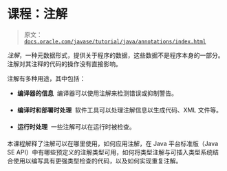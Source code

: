 # 课程：注解

> 原文：[`docs.oracle.com/javase/tutorial/java/annotations/index.html`](https://docs.oracle.com/javase/tutorial/java/annotations/index.html)

*注解*，一种元数据形式，提供关于程序的数据，这些数据不是程序本身的一部分。注解对其注释的代码的操作没有直接影响。

注解有多种用途，其中包括：

+   **编译器的信息**  编译器可以使用注解来检测错误或抑制警告。

+   **编译时和部署时处理**  软件工具可以处理注解信息以生成代码、XML 文件等。

+   **运行时处理**  一些注解可以在运行时被检查。

本课程解释了注解可以在哪里使用，如何应用注解，在 Java 平台标准版（Java SE API）中有哪些预定义的注解类型可用，如何将类型注解与可插入类型系统结合使用以编写具有更强类型检查的代码，以及如何实现重复注解。
